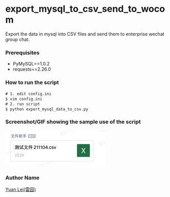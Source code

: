 # export_mysql_to_csv_send_to_wocom

Export the data in mysql into CSV files and send them to enterprise wechat group chat.

### Prerequisites

- PyMySQL==1.0.2
- requests==2.26.0

### How to run the script

```shell
# 1. edit config.ini
$ vim config.ini
# 2. run script
$ python export_mysql_data_to_csv.py
```

### Screenshot/GIF showing the sample use of the script

![pic](./pic.png)

### Author Name

[Yuan Lei(雷园)](https://github.com/LeiyuanBlog)
